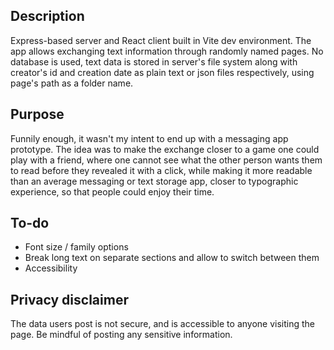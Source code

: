 ## Description

Express-based server and React client built in Vite dev environment. The app allows exchanging text information through randomly named pages. No database is used, text data is stored in server's file system along with creator's id and creation date as plain text or json files respectively, using page's path as a folder name.

## Purpose

Funnily enough, it wasn't my intent to end up with a messaging app prototype. The idea was to make the exchange closer to a game one could play with a friend, where one cannot see what the other person wants them to read before they revealed it with a click, while making it more readable than an average messaging or text storage app, closer to typographic experience, so that people could enjoy their time.

## To-do

- Font size / family options
- Break long text on separate sections and allow to switch between them
- Accessibility

## Privacy disclaimer

The data users post is not secure, and is accessible to anyone visiting the page. Be mindful of posting any sensitive information.